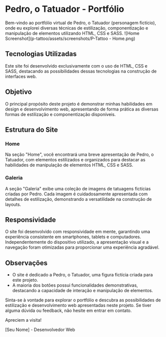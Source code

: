 # Pedro, o Tatuador - Portfólio

Bem-vindo ao portfólio virtual de Pedro, o Tatuador (personagem fictício), onde eu explorei diversas técnicas de estilização, componentização e manipulação de elementos utilizando HTML, CSS e SASS.
![Home Screenshot](p-tattoo/assets/screenshots/P-Tattoo - Home.png)

## Tecnologias Utilizadas

Este site foi desenvolvido exclusivamente com o uso de HTML, CSS e SASS, destacando as possibilidades dessas tecnologias na construção de interfaces web.

## Objetivo

O principal propósito deste projeto é demonstrar minhas habilidades em design e desenvolvimento web, apresentando de forma prática as diversas formas de estilização e componentização disponíveis.

## Estrutura do Site

### Home

Na seção "Home", você encontrará uma breve apresentação de Pedro, o Tatuador, com elementos estilizados e organizados para destacar as habilidades de manipulação de elementos HTML, CSS e SASS.

### Galeria

A seção "Galeria" exibe uma coleção de imagens de tatuagens fictícias criadas por Pedro. Cada imagem é cuidadosamente apresentada com detalhes de estilização, demonstrando a versatilidade na construção de layouts.

## Responsividade

O site foi desenvolvido com responsividade em mente, garantindo uma experiência consistente em smartphones, tablets e computadores. Independentemente do dispositivo utilizado, a apresentação visual e a navegação foram otimizadas para proporcionar uma experiência agradável.

## Observações

- O site é dedicado a Pedro, o Tatuador, uma figura fictícia criada para este projeto.
- A maioria dos botões possui funcionalidades demonstrativas, destacando a capacidade de interação e manipulação de elementos.

Sinta-se à vontade para explorar o portfólio e descubra as possibilidades de estilização e desenvolvimento web apresentadas neste projeto. Se tiver alguma dúvida ou feedback, não hesite em entrar em contato.

Apreciem a visita!

[Seu Nome] - Desenvolvedor Web

